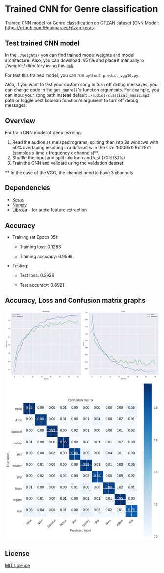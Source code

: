 # Trained CNN for Genre classification
Trained CNN model for Genre classification on GTZAN dataset [CNN Model: https://github.com/Hguimaraes/gtzan.keras]

## Test trained CNN model
 In the `./weights/` you can find trained model weights and model architecture.
 Also, you can download .h5 file and place it manually to ./weights/ directory using this <a href="https://drive.google.com/file/d/1rJEw1N--pgX4w40yQfsuqYiD8lTR3Hz4/view?usp=sharing" target="_blank">link</a>.
 
 For test this trained model, you can run `python3 predict_vgg16.py`.
 
 Also, if you want to test your custom song or turn off debug messages, you can change code in the `get_genre()`'s function arguments.
 For example, you can input your song path instead default `./audios/classical_music.mp3` path or toggle next boolean function's argument to turn off debug messages.

## Overview
For train CNN model of deep learning:

1. Read the audios as melspectrograms, spliting then into 3s windows with 50% overlaping resulting in a dataset with the size 19000x129x128x1 (samples x time x frequency x channels)**.
2. Shuffle the input and split into train and test (70%/30%)
3. Train the CNN and validate using the validation dataset

** In the case of the VGG, the channel need to have 3 channels

## Dependencies
 * [Keras](https://keras.io)
 * [Numpy](http://www.numpy.org)
 * [Librosa](https://librosa.github.io) - for audio feature extraction
 
 ## Accuracy

 * Training (at Epoch 35):
    
    * Training loss:    0.1283
    
    * Training accuracy:    0.9596

 * Testing:
    
    * Test loss:    0.3936
    
    * Test accuracy:    0.8921

## Accuracy, Loss and Confusion matrix graphs
![alt text](./images/accuracy_and_loss_vgg16.png "VGG16 Model")
![alt text](./images/confusion_matrix_vgg16.png "Confusion Matrix of the VGG16 Model")

## License
[MIT Licence](./LICENSE)
